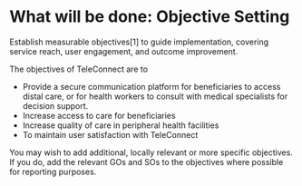 # What will be done: Objective Setting

Establish measurable objectives\[1] to guide implementation, covering service reach, user engagement, and outcome improvement.

The objectives of TeleConnect are to

* Provide a secure communication platform for beneficiaries to access distal care, or for health workers to consult with medical specialists for decision support.
* Increase access to care for beneficiaries
* Increase quality of care in peripheral health facilities
* To maintain user satisfaction with TeleConnect

You may wish to add additional, locally relevant or more specific objectives. If you do, add the relevant GOs and SOs to the objectives where possible for reporting purposes.

